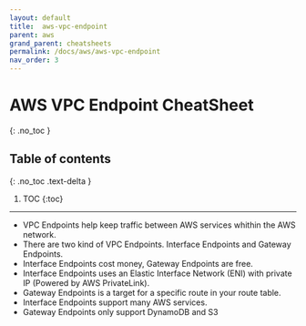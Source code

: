 ```yaml
---
layout: default
title:  aws-vpc-endpoint
parent: aws
grand_parent: cheatsheets
permalink: /docs/aws/aws-vpc-endpoint
nav_order: 3
---
```

# AWS VPC Endpoint CheatSheet
{: .no_toc }

## Table of contents
{: .no_toc .text-delta }

1. TOC
{:toc}

---

- VPC Endpoints help keep traffic between AWS services whithin the AWS network.
- There are two kind of VPC Endpoints. Interface Endpoints and Gateway Endpoints.
- Interface Endpoints cost money, Gateway Endpoints are free.
- Interface Endpoints uses an Elastic Interface Network (ENI) with private IP (Powered by AWS PrivateLink).
- Gateway Endpoints is a target for a specific route in your route table.
- Interface Endpoints support many AWS services.
- Gateway Endpoints only support DynamoDB and S3
